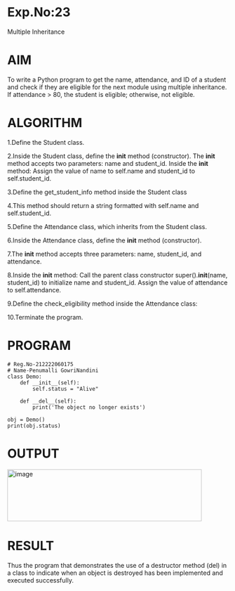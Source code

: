 # Exp.No:23
Multiple Inheritance
# AIM
To write a Python program to get the name, attendance, and ID of a student and check if they are eligible for the next module using multiple inheritance. If attendance > 80, the student is eligible; otherwise, not eligible.

# ALGORITHM
1.Define the Student class.

2.Inside the Student class, define the __init__ method (constructor). The __init__ method accepts two parameters: name and student_id.
   Inside the __init__ method: Assign the value of name to self.name and student_id to self.student_id.
   
3.Define the get_student_info method inside the Student class

4.This method should return a string formatted with self.name and self.student_id.

5.Define the Attendance class, which inherits from the Student class.

6.Inside the Attendance class, define the __init__ method (constructor).

7.The __init__ method accepts three parameters: name, student_id, and attendance.

8.Inside the __init__ method: Call the parent class constructor super().__init__(name, student_id) to initialize name and student_id. Assign the value of attendance to self.attendance.

9.Define the check_eligibility method inside the Attendance class:

10.Terminate the program.
# PROGRAM
```
# Reg.No-212222060175
# Name-Penumalli GowriNandini
class Demo:
    def __init__(self):
        self.status = "Alive"
    
    def __del__(self):
        print('The object no longer exists')

obj = Demo()
print(obj.status)
```
# OUTPUT
<img width="443" height="118" alt="image" src="https://github.com/user-attachments/assets/730ca834-1fcf-4b70-9d99-7760c7464cef" />


# RESULT
Thus the program that demonstrates the use of a destructor method (del) in a class to indicate when an object is destroyed has been implemented and executed successfully.
